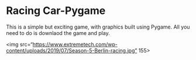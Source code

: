 # Racing Car-Pygame
This is a simple but exciting game, with graphics built using Pygame. All you need to do is downlaod the game and play.

<img src=“https://www.extremetech.com/wp-content/uploads/2019/07/Season-5-Berlin-racing.jpg” 155>
